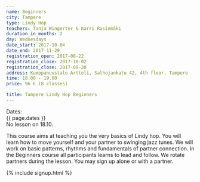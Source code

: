 ```yaml
---
name: Beginners
city: Tampere
type: Lindy Hop
teachers: Tanja Wingerter & Karri Rasinmäki
duration_in_months: 2
day: Wednesdays
date_start: 2017-10-04
date_end: 2017-11-29
registration_open: 2017-08-22
registration_close: 2017-10-02
registration_close: 2017-09-20
address: Kumppanuustalo Artteli, Salhojankatu 42, 4th floor, Tampere
time: 18.00 - 19.00
price: 96 € (8 classes)

title: Tampere Lindy Hop Beginners
---
```


Dates:  
{{ page.dates }}  
No lesson on 18.10.

This course aims at teaching you the very basics of Lindy hop. You will learn how to move yourself and your partner to swinging jazz tunes. We will work on basic patterns, rhythms and fundamentals of partner connection. In the Beginners course all participants learns to lead and follow. We rotate partners during the lesson. You may sign up alone or with a partner.

{% include signup.html %}
